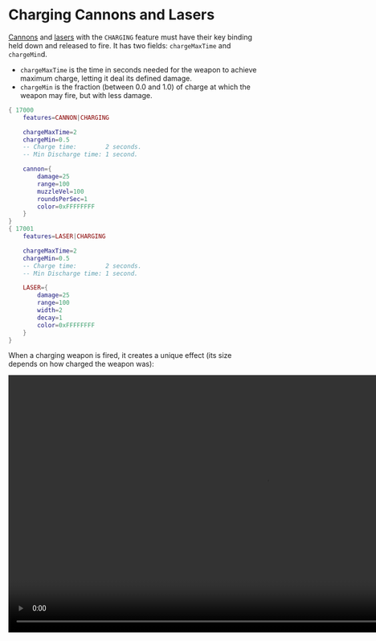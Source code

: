 # Charging Cannons and Lasers

[Cannons](./cannons.md) and [lasers](./lasers.md) with the `CHARGING` feature must have their key binding held down and released to fire. It has two fields: `chargeMaxTime` and `chargeMin`d.

 - `chargeMaxTime` is the time in seconds needed for the weapon to achieve maximum charge, letting it deal its defined damage.
 - `chargeMin` is the fraction (between 0.0 and 1.0) of charge at which the weapon may fire, but with less damage.

```lua
{ 17000
    features=CANNON|CHARGING

    chargeMaxTime=2
    chargeMin=0.5
    -- Charge time:        2 seconds.
    -- Min Discharge time: 1 second.

    cannon={
        damage=25
        range=100
        muzzleVel=100
        roundsPerSec=1
        color=0xFFFFFFFF
    }
}
{ 17001
    features=LASER|CHARGING

    chargeMaxTime=2
    chargeMin=0.5
    -- Charge time:        2 seconds.
    -- Min Discharge time: 1 second.

    LASER={
        damage=25
        range=100
        width=2
        decay=1
        color=0xFFFFFFFF
    }
}
```

When a charging weapon is fired, it creates a unique effect (its size depends on how charged the weapon was):

<video height=512 controls>
  <source src="diagrams/charging.mp4" type="video/mp4">
  Your browser does not support the explodeRadius tag.
</video>
